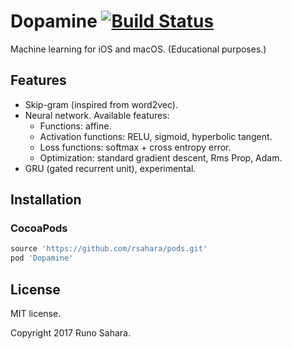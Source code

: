 # Dopamine [![Build Status](https://travis-ci.org/rsahara/dopamine.svg?branch=master)](https://travis-ci.org/rsahara/dopamine)

Machine learning for iOS and macOS. (Educational purposes.)

## Features

- Skip-gram (inspired from word2vec).
- Neural network. Available features:
  - Functions: affine.
  - Activation functions: RELU, sigmoid, hyperbolic tangent.
  - Loss functions: softmax + cross entropy error.
  - Optimization: standard gradient descent, Rms Prop, Adam.
- GRU (gated recurrent unit), experimental.

## Installation

### CocoaPods

```ruby
source 'https://github.com/rsahara/pods.git'
pod 'Dopamine'
```

## License

MIT license.

Copyright 2017 Runo Sahara.
